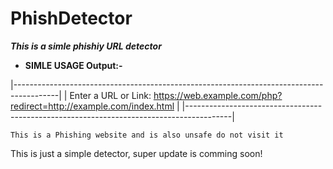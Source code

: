 #                      PhishDetector

***This is a simle phishiy URL detector***

 + **SIMLE USAGE Output:-**

|-----------------------------------------------------------------------------------------|
| Enter a URL or Link: https://web.example.com/php?redirect=http://example.com/index.html |
|-----------------------------------------------------------------------------------------|
```
This is a Phishing website and is also unsafe do not visit it
```

This is just a simple detector, super update is comming soon!
